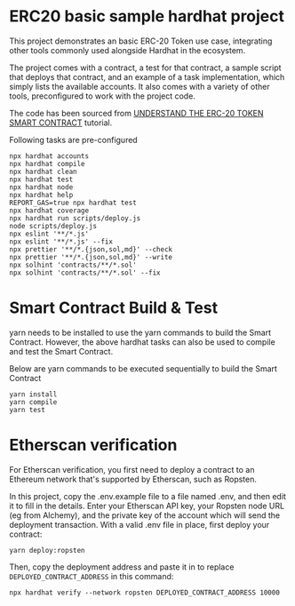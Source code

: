 # ERC20 basic sample hardhat project

This project demonstrates an basic ERC-20 Token use case, integrating other tools commonly used alongside Hardhat in the ecosystem.

The project comes with a contract, a test for that contract, a sample script that deploys that contract, and an example of a task implementation, which simply lists the available accounts. It also comes with a variety of other tools, preconfigured to work with the project code.

The code has been sourced from [UNDERSTAND THE ERC-20 TOKEN SMART CONTRACT](https://ethereum.org/en/developers/tutorials/understand-the-erc-20-token-smart-contract/) tutorial. 

Following tasks are pre-configured 

```shell
npx hardhat accounts
npx hardhat compile
npx hardhat clean
npx hardhat test
npx hardhat node
npx hardhat help
REPORT_GAS=true npx hardhat test
npx hardhat coverage
npx hardhat run scripts/deploy.js
node scripts/deploy.js
npx eslint '**/*.js'
npx eslint '**/*.js' --fix
npx prettier '**/*.{json,sol,md}' --check
npx prettier '**/*.{json,sol,md}' --write
npx solhint 'contracts/**/*.sol'
npx solhint 'contracts/**/*.sol' --fix
```

# Smart Contract Build & Test

yarn needs to be installed to use the yarn commands to build the Smart Contract. However, the above hardhat tasks can also be used to compile and test the Smart Contract. 

Below are yarn commands to be executed sequentially to build the Smart Contract

```shell
yarn install
yarn compile
yarn test
```

# Etherscan verification

For Etherscan verification, you first need to deploy a contract to an Ethereum network that's supported by Etherscan, such as Ropsten.

In this project, copy the .env.example file to a file named .env, and then edit it to fill in the details. Enter your Etherscan API key, your Ropsten node URL (eg from Alchemy), and the private key of the account which will send the deployment transaction. With a valid .env file in place, first deploy your contract:

```shell
yarn deploy:ropsten
```

Then, copy the deployment address and paste it in to replace `DEPLOYED_CONTRACT_ADDRESS` in this command:

```shell
npx hardhat verify --network ropsten DEPLOYED_CONTRACT_ADDRESS 10000
```
